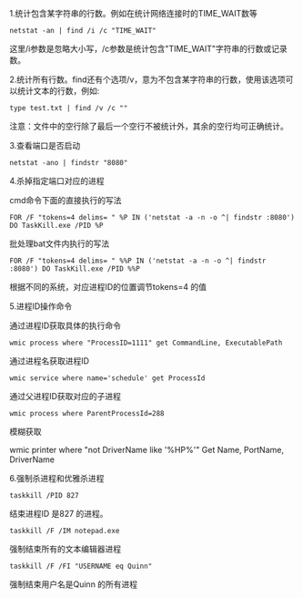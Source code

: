 1.统计包含某字符串的行数。例如在统计网络连接时的TIME_WAIT数等

`netstat -an | find /i /c "TIME_WAIT"`    

这里/i参数是忽略大小写，/c参数是统计包含"TIME_WAIT"字符串的行数或记录数。

2.统计所有行数。find还有个选项/v，意为不包含某字符串的行数，使用该选项可以统计文本的行数，例如:

`type test.txt | find /v /c ""`
   
注意：文件中的空行除了最后一个空行不被统计外，其余的空行均可正确统计。

3.查看端口是否启动

`netstat -ano | findstr "8080"`

4.杀掉指定端口对应的进程

cmd命令下面的直接执行的写法

`FOR /F "tokens=4 delims= " %P IN ('netstat -a -n -o ^| findstr :8080') DO TaskKill.exe /PID %P`

批处理bat文件内执行的写法

`FOR /F "tokens=4 delims= " %%P IN ('netstat -a -n -o ^| findstr :8080') DO TaskKill.exe /PID %%P`

根据不同的系统，对应进程ID的位置调节tokens=4 的值

5.进程ID操作命令

通过进程ID获取具体的执行命令

`wmic process where "ProcessID=1111" get CommandLine, ExecutablePath`

通过进程名获取进程ID

`wmic service where name='schedule' get ProcessId`

通过父进程ID获取对应的子进程

`wmic process where ParentProcessId=288`

模糊获取

wmic printer where "not DriverName like '%HP%'" Get Name, PortName, DriverName

6.强制杀进程和优雅杀进程

`taskkill /PID 827`
 
结束进程ID 是827 的进程。
 
`taskkill /F /IM notepad.exe`
  
强制结束所有的文本编辑器进程
 
`taskkill /F /FI "USERNAME eq Quinn" `
 
强制结束用户名是Quinn 的所有进程




























